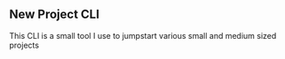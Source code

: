 ## New Project CLI

This CLI is a small tool I use to jumpstart various small and medium sized projects
